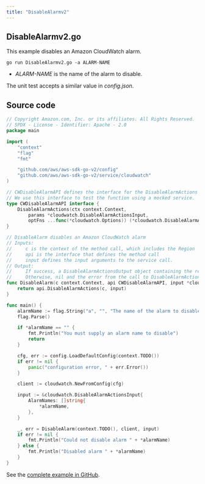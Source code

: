 ```yaml
---
title: "DisableAlarmv2"
---
```

## DisableAlarmv2.go

This example disables an Amazon CloudWatch alarm.

`go run DisableAlarmv2.go -a ALARM-NAME`

- _ALARM-NAME_ is the name of the alarm to disable.

The unit test accepts a similar value in _config.json_.

## Source code

```go
// Copyright Amazon.com, Inc. or its affiliates. All Rights Reserved.
// SPDX - License - Identifier: Apache - 2.0
package main

import (
	"context"
	"flag"
	"fmt"

	"github.com/aws/aws-sdk-go-v2/config"
	"github.com/aws/aws-sdk-go-v2/service/cloudwatch"
)

// CWDisableAlarmAPI defines the interface for the DisableAlarmActions function.
// We use this interface to test the function using a mocked service.
type CWDisableAlarmAPI interface {
	DisableAlarmActions(ctx context.Context,
		params *cloudwatch.DisableAlarmActionsInput,
		optFns ...func(*cloudwatch.Options)) (*cloudwatch.DisableAlarmActionsOutput, error)
}

// DisableAlarm disables an Amazon CloudWatch alarm
// Inputs:
//     c is the context of the method call, which includes the Region
//     api is the interface that defines the method call
//     input defines the input arguments to the service call.
// Output:
//     If success, a DisableAlarmActionsOutput object containing the result of the service call and nil
//     Otherwise, nil and the error from the call to DisableAlarmActions
func DisableAlarm(c context.Context, api CWDisableAlarmAPI, input *cloudwatch.DisableAlarmActionsInput) (*cloudwatch.DisableAlarmActionsOutput, error) {
	return api.DisableAlarmActions(c, input)
}

func main() {
	alarmName := flag.String("a", "", "The name of the alarm to disable")
	flag.Parse()

	if *alarmName == "" {
		fmt.Println("You must supply an alarm name to disable")
		return
	}

	cfg, err := config.LoadDefaultConfig(context.TODO())
	if err != nil {
		panic("configuration error, " + err.Error())
	}

	client := cloudwatch.NewFromConfig(cfg)

	input := &cloudwatch.DisableAlarmActionsInput{
		AlarmNames: []string{
			*alarmName,
		},
	}

	_, err = DisableAlarm(context.TODO(), client, input)
	if err != nil {
		fmt.Println("Could not disable alarm " + *alarmName)
	} else {
		fmt.Println("Disabled alarm " + *alarmName)
	}
}

```

See the [complete example in GitHub](https://github.com/awsdocs/aws-doc-sdk-examples/blob/main/gov2/cloudwatch/DisableAlarm/DisableAlarmv2.go).